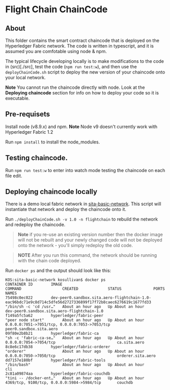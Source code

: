 # Flight Chain ChainCode

## About
This folder contains the smart contract chaincode that is deployed on the Hyperledger Fabric network.
The code is written in typescript, and it is assumed you are comfotable using node & npm.

The typical lifecycle developing locally is to make modifications to the code in (src)[./src], test the code (`npm run test:w`), 
and then use the `deployChainCode.sh` script to deploy the new version of your chaincode onto your local network.


**Note** You cannot run the chaincode directly with node. Look at the **Deploying chaincode** section for info on 
how to deploy your code so it is executable.


## Pre-requisets

Install node (v8.9.x) and npm.  **Note** Node v9 doesn't currently work with Hyperledger Fabric 1.2

Run `npm install` to install the node_modules.

## Testing chaincode.

Run `npm run test:w` to enter into watch mode testing the chaincode on each file edit.


## Deploying chaincode locally

There is a demo local fabric network in [sita-basic-network](../sita-basic-network). This script will instantiate
that network and deploy the chaincode onto it. 

Run `./deployChainCode.sh -v 1.0 -n flightchain` to rebuild the network and redeploy the chaincode.

> **Note** if you re-use an existing version number then the docker image will not be rebuilt and your newly changed
code will not be deployed onto the network - you'll simply redeploy the old code. 


> **NOTE** After you run this command, the network should be running with the chain code deployed.

Run `docker ps` and the output should look like this:

```
KOS:sita-basic-network kosullivan$ docker ps
CONTAINER ID        IMAGE                                                                                                         COMMAND                  CREATED             STATUS              PORTS                                            NAMES
75498c0ec022        dev-peer0.sandbox.sita.aero-flightchain-1.0-eac96bdc71e9c8d714c5dfe56d2727336899f17f72b8caec6276619c1677fd33   "/bin/sh -c 'cd /usr…"   About an hour ago   Up About an hour                                                     dev-peer0.sandbox.sita.aero-flightchain-1.0
f149a5fc5a62        hyperledger/fabric-peer                                                                                       "peer node start"        About an hour ago   Up About an hour    0.0.0.0:7051->7051/tcp, 0.0.0.0:7053->7053/tcp   peer0.sandbox.sita.aero
09f80e2b8b21        hyperledger/fabric-ca                                                                                         "sh -c 'fabric-ca-se…"   About an hour ago   Up About an hour    0.0.0.0:7054->7054/tcp                           ca.sita.aero
8c8e6c17db38        hyperledger/fabric-orderer                                                                                    "orderer"                About an hour ago   Up About an hour    0.0.0.0:7050->7050/tcp                           orderer.sita.aero
dd7157e180bf        hyperledger/fabric-tools                                                                                      "/bin/bash"              About an hour ago   Up About an hour                                                     cli
2c81a09874aa        hyperledger/fabric-couchdb                                                                                    "tini -- /docker-ent…"   About an hour ago   Up About an hour    4369/tcp, 9100/tcp, 0.0.0.0:5984->5984/tcp       couchdb
```
